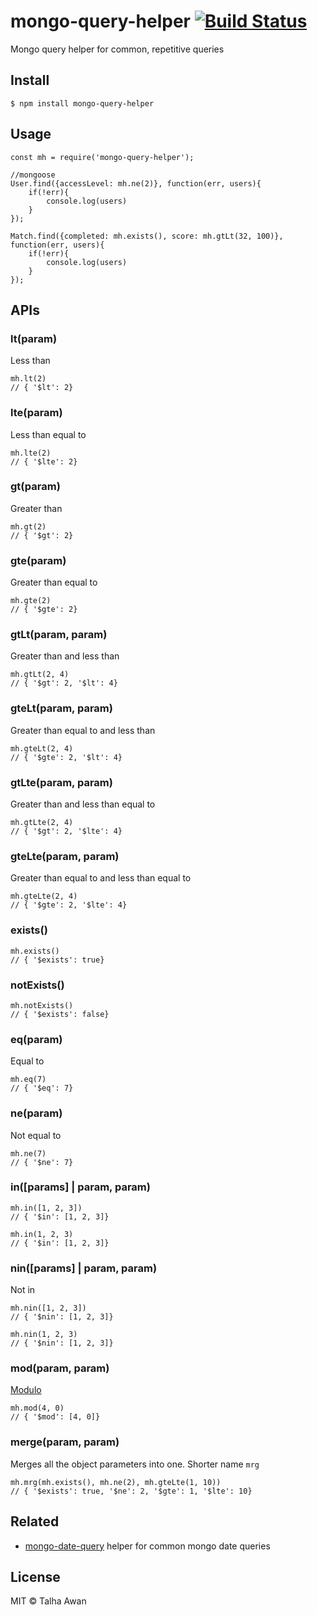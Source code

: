 # mongo-query-helper [![Build Status](https://travis-ci.com/TalhaAwan/mongo-query-helper.svg?branch=master)](https://travis-ci.com/TalhaAwan/mongo-query-helper)
Mongo query helper for common, repetitive queries

## Install

```
$ npm install mongo-query-helper
```

## Usage
```
const mh = require('mongo-query-helper');

//mongoose
User.find({accessLevel: mh.ne(2)}, function(err, users){
    if(!err){
        console.log(users)
    }
});

Match.find({completed: mh.exists(), score: mh.gtLt(32, 100)}, function(err, users){
    if(!err){
        console.log(users)
    }
});
```

## APIs

### lt(param)
Less than
```
mh.lt(2)
// { '$lt': 2}
```

### lte(param)
Less than equal to
```
mh.lte(2)
// { '$lte': 2}
```

### gt(param)
Greater than
```
mh.gt(2)
// { '$gt': 2}
```

### gte(param)
Greater than equal to
```
mh.gte(2)
// { '$gte': 2}
```

### gtLt(param, param)
Greater than and less than
```
mh.gtLt(2, 4)
// { '$gt': 2, '$lt': 4}
```

### gteLt(param, param)
Greater than equal to and less than
```
mh.gteLt(2, 4)
// { '$gte': 2, '$lt': 4}
```

### gtLte(param, param)
Greater than and less than equal to
```
mh.gtLte(2, 4)
// { '$gt': 2, '$lte': 4}
```

### gteLte(param, param)
Greater than equal to and less than equal to
```
mh.gteLte(2, 4)
// { '$gte': 2, '$lte': 4}
```

### exists()
```
mh.exists()
// { '$exists': true}
```

### notExists()
```
mh.notExists()
// { '$exists': false}
```

### eq(param)
Equal to
```
mh.eq(7)
// { '$eq': 7}
```

### ne(param)
Not equal to
```
mh.ne(7)
// { '$ne': 7}
```

### in([params] | param, param)
```
mh.in([1, 2, 3])
// { '$in': [1, 2, 3]}

mh.in(1, 2, 3)
// { '$in': [1, 2, 3]}
```

### nin([params] | param, param)
Not in
```
mh.nin([1, 2, 3])
// { '$nin': [1, 2, 3]}

mh.nin(1, 2, 3)
// { '$nin': [1, 2, 3]}
```

### mod(param, param)
[Modulo](https://docs.mongodb.com/manual/reference/operator/query/mod/#op._S_mod)
```
mh.mod(4, 0)
// { '$mod': [4, 0]}
```

### merge(param, param)
Merges all the object parameters into one. Shorter name `mrg`
```
mh.mrg(mh.exists(), mh.ne(2), mh.gteLte(1, 10))
// { '$exists': true, '$ne': 2, '$gte': 1, '$lte': 10}
```

## Related

- [mongo-date-query](https://www.npmjs.com/package/mongo-date-query) helper for common mongo date queries 

## License

MIT © Talha Awan
